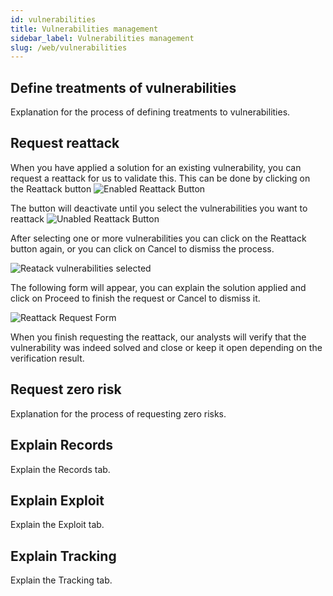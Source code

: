 ```yaml
---
id: vulnerabilities
title: Vulnerabilities management
sidebar_label: Vulnerabilities management
slug: /web/vulnerabilities
---
```


## Define treatments of vulnerabilities

Explanation for the process of defining treatments to vulnerabilities.

## Request reattack

When you have applied a solution for an existing vulnerability, you can request a
reattack for us to validate this. This can be done by clicking on the Reattack
button
<img src="/static/img/reattack_button_enabled.png" alt="Enabled Reattack Button"/>

The button will deactivate until you select the vulnerabilities you want to reattack
<img src="/static/img/reattack_button_unabled.png" alt="Unabled Reattack Button"/>

After selecting one or more vulnerabilities you can click on the Reattack button again,
or you can click on Cancel to dismiss the process.

<img src="/static/img/reattack_vulnselect.png" alt="Reatack vulnerabilities selected"/>

The following form will appear, you can explain the solution applied and click on Proceed
to finish the request or Cancel to dismiss it.

<img src="/static/img/reattack_form.png" alt="Reattack Request Form"/>

When you finish requesting the reattack, our analysts will verify that the vulnerability
was indeed solved and close or keep it open depending on the verification result.

## Request zero risk

Explanation for the process of requesting zero risks.

## Explain Records

Explain the Records tab.

## Explain Exploit

Explain the Exploit tab.

## Explain Tracking

Explain the Tracking tab.

